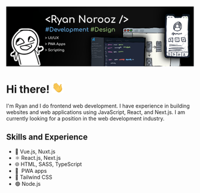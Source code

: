 ![banner](./banner.png)

# Hi there! <img src="./wave.gif" alt="👋" height="30">

I'm Ryan and I do frontend web development. I have experience in building websites and web applications using JavaScript, React, and Next.js. I am currently looking for a position in the web development industry.

## Skills and Experience

* 💪 Vue.js, Nuxt.js
* ⚛️ React.js, Next.js
* 🌐 HTML, SASS, TypeScript
* 📱&nbsp; PWA apps
* 🌈 Tailwind CSS
* 🟢 Node.js

<!-- 
## Examples of Work

> currently only private projects
 -->
